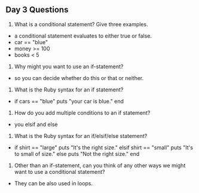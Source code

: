 ## Day 3 Questions

1. What is a conditional statement? Give three examples.

  * a conditional statement evaluates to either true or false.
  * car == "blue"
  * money >= 100
  * books < 5

1. Why might you want to use an if-statement?

  * so you can decide whether do this or that or neither.

1. What is the Ruby syntax for an if statement?

  * if cars == "blue"
      puts "your car is blue."
    end

1. How do you add multiple conditions to an if statement?

  * you elsif and else

1. What is the Ruby syntax for an if/elsif/else statement?

  * if shirt == "large"
      puts "It's the right size."
    elsif shirt == "small"
      puts "It's to small of size."
    else
      puts "Not the right size."
    end

1. Other than an if-statement, can you think of any other ways we might want to use a conditional statement?

  * They can be also used in loops.
